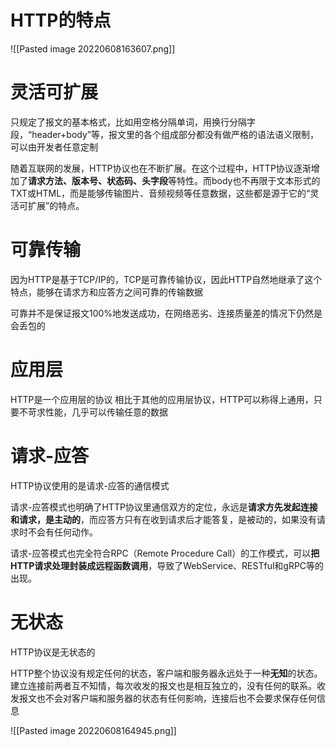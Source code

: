 # HTTP的特点
![[Pasted image 20220608163607.png]]

# 灵活可扩展
只规定了报文的基本格式，比如用空格分隔单词，用换行分隔字段，“header+body”等，报文里的各个组成部分都没有做严格的语法语义限制，可以由开发者任意定制

随着互联网的发展，HTTP协议也在不断扩展。在这个过程中，HTTP协议逐渐增加了**请求方法、版本号、状态码、头字段**等特性。而body也不再限于文本形式的TXT或HTML，而是能够传输图片、音频视频等任意数据，这些都是源于它的“灵活可扩展”的特点。

# 可靠传输
因为HTTP是基于TCP/IP的，TCP是可靠传输协议，因此HTTP自然地继承了这个特点，能够在请求方和应答方之间可靠的传输数据

可靠并不是保证报文100%地发送成功，在网络恶劣、连接质量差的情况下仍然是会丢包的

# 应用层
HTTP是一个应用层的协议
相比于其他的应用层协议，HTTP可以称得上通用，只要不苛求性能，几乎可以传输任意的数据

# 请求-应答
HTTP协议使用的是请求-应答的通信模式

请求-应答模式也明确了HTTP协议里通信双方的定位，永远是**请求方先发起连接和请求，是主动的**，而应答方只有在收到请求后才能答复，是被动的，如果没有请求时不会有任何动作。

请求-应答模式也完全符合RPC（Remote Procedure Call）的工作模式，可以**把HTTP请求处理封装成远程函数调用**，导致了WebService、RESTful和gRPC等的出现。

# 无状态
HTTP协议是无状态的

HTTP整个协议没有规定任何的状态，客户端和服务器永远处于一种**无知**的状态。建立连接前两者互不知情，每次收发的报文也是相互独立的，没有任何的联系。收发报文也不会对客户端和服务器的状态有任何影响，连接后也不会要求保存任何信息


![[Pasted image 20220608164945.png]]